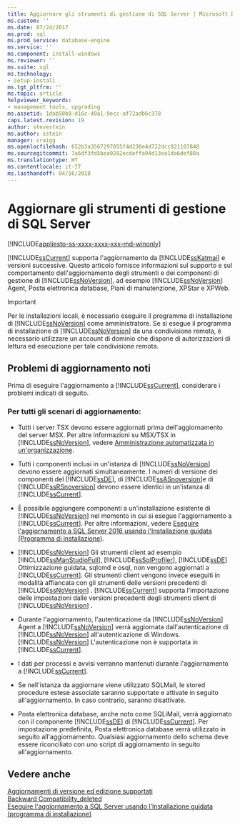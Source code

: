 ```yaml
---
title: Aggiornare gli strumenti di gestione di SQL Server | Microsoft Docs
ms.custom: ''
ms.date: 07/24/2017
ms.prod: sql
ms.prod_service: database-engine
ms.service: ''
ms.component: install-windows
ms.reviewer: ''
ms.suite: sql
ms.technology:
- setup-install
ms.tgt_pltfrm: ''
ms.topic: article
helpviewer_keywords:
- management tools, upgrading
ms.assetid: 1dab50b9-d16c-49a1-9ecc-af72adb6c378
caps.latest.revision: 19
author: stevestein
ms.author: sstein
manager: craigg
ms.openlocfilehash: 652b3a3567297055f4d236e4d722dcc821107848
ms.sourcegitcommit: 7a6df3fd5bea9282ecdeffa94d13ea1da6def80a
ms.translationtype: HT
ms.contentlocale: it-IT
ms.lasthandoff: 04/16/2018
---
```

# <a name="upgrade-sql-server-management-tools"></a>Aggiornare gli strumenti di gestione di SQL Server

[!INCLUDE[appliesto-ss-xxxx-xxxx-xxx-md-winonly](../../includes/appliesto-ss-xxxx-xxxx-xxx-md-winonly.md)]

[!INCLUDE[ssCurrent](../../includes/sscurrent-md.md)] supporta l'aggiornamento da [!INCLUDE[ssKatmai](../../includes/sskatmai-md.md)] e versioni successive. Questo articolo fornisce informazioni sul supporto e sul comportamento dell'aggiornamento degli strumenti e dei componenti di gestione di [!INCLUDE[ssNoVersion](../../includes/ssnoversion-md.md)], ad esempio [!INCLUDE[ssNoVersion](../../includes/ssnoversion-md.md)] Agent, Posta elettronica database, Piani di manutenzione, XPStar e XPWeb.  
  
> [!IMPORTANT]  
>  Per le installazioni locali, è necessario eseguire il programma di installazione di [!INCLUDE[ssNoVersion](../../includes/ssnoversion-md.md)] come amministratore. Se si esegue il programma di installazione di [!INCLUDE[ssNoVersion](../../includes/ssnoversion-md.md)] da una condivisione remota, è necessario utilizzare un account di dominio che dispone di autorizzazioni di lettura ed esecuzione per tale condivisione remota.  
  
## <a name="known-upgrade-issues"></a>Problemi di aggiornamento noti  
Prima di eseguire l'aggiornamento a [!INCLUDE[ssCurrent](../../includes/sscurrent-md.md)], considerare i problemi indicati di seguito.  
  
### <a name="for-all-upgrade-scenarios"></a>Per tutti gli scenari di aggiornamento:  
  
- Tutti i server TSX devono essere aggiornati prima dell'aggiornamento del server MSX. Per altre informazioni su MSX/TSX in [!INCLUDE[ssNoVersion](../../includes/ssnoversion-md.md)], vedere [Amministrazione automatizzata in un'organizzazione](http://msdn.microsoft.com/library/44d8365b-42bd-4955-b5b2-74a8a9f4a75f).  
  
-   Tutti i componenti inclusi in un'istanza di [!INCLUDE[ssNoVersion](../../includes/ssnoversion-md.md)] devono essere aggiornati simultaneamente. I numeri di versione dei componenti del [!INCLUDE[ssDE](../../includes/ssde-md.md)], di [!INCLUDE[ssASnoversion](../../includes/ssasnoversion-md.md)]e di [!INCLUDE[ssRSnoversion](../../includes/ssrsnoversion-md.md)] devono essere identici in un'istanza di [!INCLUDE[ssCurrent](../../includes/sscurrent-md.md)].  
  
-   È possibile aggiungere componenti a un'installazione esistente di [!INCLUDE[ssNoVersion](../../includes/ssnoversion-md.md)] nel momento in cui si esegue l'aggiornamento a [!INCLUDE[ssCurrent](../../includes/sscurrent-md.md)]. Per altre informazioni, vedere [Eseguire l'aggiornamento a SQL Server 2016 usando l'Installazione guidata &#40;Programma di installazione&#41;](../../database-engine/install-windows/upgrade-sql-server-using-the-installation-wizard-setup.md).  
  
-   [!INCLUDE[ssNoVersion](../../includes/ssnoversion-md.md)] Gli strumenti client ad esempio [!INCLUDE[ssManStudioFull](../../includes/ssmanstudiofull-md.md)], [!INCLUDE[ssSqlProfiler](../../includes/sssqlprofiler-md.md)], [!INCLUDE[ssDE](../../includes/ssde-md.md)] Ottimizzazione guidata, sqlcmd e osql, non vengono aggiornati a [!INCLUDE[ssCurrent](../../includes/sscurrent-md.md)]. Gli strumenti client vengono invece eseguiti in modalità affiancata con gli strumenti delle versioni precedenti di [!INCLUDE[ssNoVersion](../../includes/ssnoversion-md.md)] . [!INCLUDE[ssCurrent](../../includes/sscurrent-md.md)] supporta l'importazione delle impostazioni dalle versioni precedenti degli strumenti client di [!INCLUDE[ssNoVersion](../../includes/ssnoversion-md.md)] .  
  
-   Durante l'aggiornamento, l'autenticazione da [!INCLUDE[ssNoVersion](../../includes/ssnoversion-md.md)] Agent a [!INCLUDE[ssNoVersion](../../includes/ssnoversion-md.md)] verrà aggiornata dall'autenticazione di [!INCLUDE[ssNoVersion](../../includes/ssnoversion-md.md)] all'autenticazione di Windows. [!INCLUDE[ssNoVersion](../../includes/ssnoversion-md.md)] L'autenticazione non è supportata in [!INCLUDE[ssCurrent](../../includes/sscurrent-md.md)].  
  
-   I dati per processi e avvisi verranno mantenuti durante l'aggiornamento a [!INCLUDE[ssCurrent](../../includes/sscurrent-md.md)].  
  
-   Se nell'istanza da aggiornare viene utilizzato SQLMail, le stored procedure estese associate saranno supportate e attivate in seguito all'aggiornamento. In caso contrario, saranno disattivate.  
  
-   Posta elettronica database, anche noto come SQLiMail, verrà aggiornato con il componente [!INCLUDE[ssDE](../../includes/ssde-md.md)] di [!INCLUDE[ssCurrent](../../includes/sscurrent-md.md)]. Per impostazione predefinita, Posta elettronica database verrà utilizzato in seguito all'aggiornamento. Qualsiasi aggiornamento dello schema deve essere riconciliato con uno script di aggiornamento in seguito all'aggiornamento.  
  
## <a name="see-also"></a>Vedere anche  
 [Aggiornamenti di versione ed edizione supportati](../../database-engine/install-windows/supported-version-and-edition-upgrades.md)   
 [Backward Compatibility_deleted](http://msdn.microsoft.com/library/15d9117e-e2fa-4985-99ea-66a117c1e9fd)   
 [Eseguire l'aggiornamento a SQL Server usando l'Installazione guidata &#40;programma di installazione&#41;](../../database-engine/install-windows/upgrade-sql-server-using-the-installation-wizard-setup.md)  
  
  
